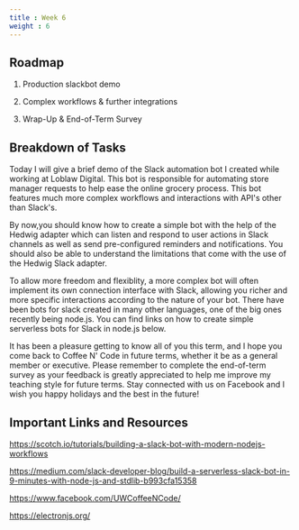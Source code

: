 ```yaml
---
title : Week 6
weight : 6
---
```


## Roadmap

1. Production slackbot demo

2. Complex workflows & further integrations

3. Wrap-Up & End-of-Term Survey

## Breakdown of Tasks

Today I will give a brief demo of the Slack automation bot I created while working at Loblaw Digital. This bot is responsible for automating store manager requests to help ease the online grocery process. This bot features much more complex workflows and interactions with API's other than Slack's.

By now,you should know how to create a simple bot with the help of the Hedwig adapter which can listen and respond to user actions in Slack channels as well as send pre-configured reminders and notifications. You should also be able to understand the limitations that come with the use of the Hedwig Slack adapter.

To allow more freedom and flexiblity, a more complex bot will often implement its own connection interface with Slack, allowing you richer and more specific interactions according to the nature of your bot. There have been bots for slack created in many other languages, one of the big ones recently being node.js. You can find links on how to create simple serverless bots for Slack in node.js below.

It has been a pleasure getting to know all of you this term, and I hope you come back to Coffee N' Code in future terms, whether it be as a general member or executive. Please remember to complete the end-of-term survey as your feedback is greatly appreciated to help me improve my teaching style for future terms. Stay connected with us on Facebook and I wish you happy holidays and the best in the future!

## Important Links and Resources

https://scotch.io/tutorials/building-a-slack-bot-with-modern-nodejs-workflows

https://medium.com/slack-developer-blog/build-a-serverless-slack-bot-in-9-minutes-with-node-js-and-stdlib-b993cfa15358

https://www.facebook.com/UWCoffeeNCode/

https://electronjs.org/




